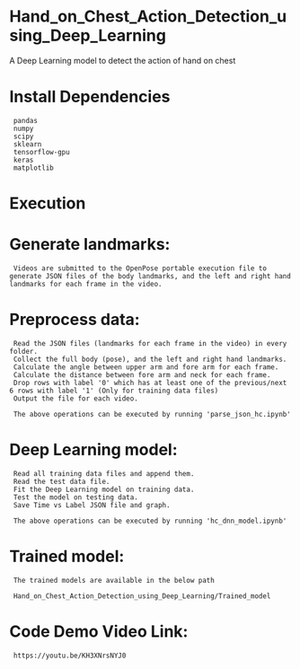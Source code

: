 # Hand_on_Chest_Action_Detection_using_Deep_Learning
 A Deep Learning model to detect the action of hand on chest

 # Install Dependencies

     pandas
     numpy
     scipy
     sklearn
     tensorflow-gpu
     keras
     matplotlib

 # Execution

 # Generate landmarks:

     Videos are submitted to the OpenPose portable execution file to generate JSON files of the body landmarks, and the left and right hand landmarks for each frame in the video.

 # Preprocess data:

     Read the JSON files (landmarks for each frame in the video) in every folder.
     Collect the full body (pose), and the left and right hand landmarks.
     Calculate the angle between upper arm and fore arm for each frame.
     Calculate the distance between fore arm and neck for each frame.
     Drop rows with label '0' which has at least one of the previous/next 6 rows with label '1' (Only for training data files)   
     Output the file for each video.

     The above operations can be executed by running 'parse_json_hc.ipynb'

 # Deep Learning model:

     Read all training data files and append them.
     Read the test data file.
     Fit the Deep Learning model on training data.
     Test the model on testing data.
     Save Time vs Label JSON file and graph.

     The above operations can be executed by running 'hc_dnn_model.ipynb'

 # Trained model:

     The trained models are available in the below path

     Hand_on_Chest_Action_Detection_using_Deep_Learning/Trained_model

 # Code Demo Video Link:

     https://youtu.be/KH3XNrsNYJ0    
